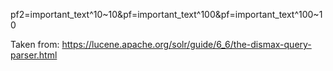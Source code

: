 pf2=important_text^10~10&pf=important_text^100&pf=important_text^100~10

Taken from: https://lucene.apache.org/solr/guide/6_6/the-dismax-query-parser.html
